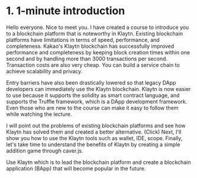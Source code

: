 # 1. 1-minute introduction

Hello everyone. Nice to meet you. I have created a course to introduce you to a blockchain platform that is noteworthy in Klaytn. 
Existing blockchain platforms have limitations in terms of speed, performance, and completeness. 
Kakao's Klaytn blockchain has successfully improved performance and completeness by keeping block creation times within one second and by handling more than 3000 transactions per second. 
Transaction costs are also very cheap. 
You can build a service chain to achieve scalability and privacy.

Entry barriers have also been drastically lowered so that legacy DApp developers can immediately use the Klaytn blockchain. 
Klaytn is now easier to use because it supports the solidity as smart contract language, 
and supports the Truffle framework, which is a DApp development framework. 
Even those who are new to the course can make it easy to follow them while watching the lecture.


I will point out the problems of existing blockchain platforms 
and see how Klaytn has solved them and created a better alternative. 
(Click) Next, I'll show you how to use the Klaytn tools such as wallet, IDE, scope. 
Finally, let's take time to understand the benefits of Klaytn by creating a simple addition game through caver.js.

Use Klaytn which is to lead the blockchain platform 
and create a blockchain application (BApp) that will become popular in the future.

